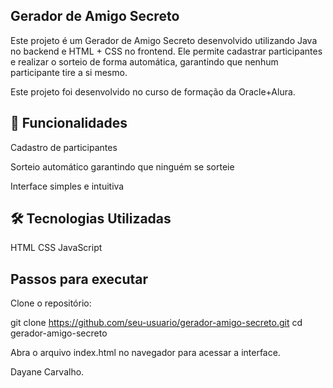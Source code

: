 ## Gerador de Amigo Secreto ##

Este projeto é um Gerador de Amigo Secreto desenvolvido utilizando Java no backend e HTML + CSS no frontend. Ele permite cadastrar participantes e realizar o sorteio de forma automática, garantindo que nenhum participante tire a si mesmo.

Este projeto foi desenvolvido no curso de formação da Oracle+Alura.

## 🚀 Funcionalidades ##

Cadastro de participantes

Sorteio automático garantindo que ninguém se sorteie

Interface simples e intuitiva

## 🛠️ Tecnologias Utilizadas ##

 HTML
 CSS
 JavaScript


## Passos para executar ##

Clone o repositório:

git clone https://github.com/seu-usuario/gerador-amigo-secreto.git
cd gerador-amigo-secreto


Abra o arquivo index.html no navegador para acessar a interface.


Dayane Carvalho.
